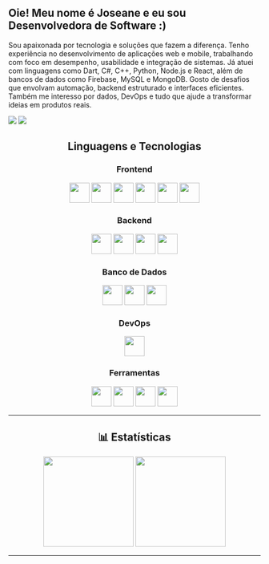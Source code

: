 ## Oie! Meu nome é Joseane e eu sou Desenvolvedora de Software :)

Sou apaixonada por tecnologia e soluções que fazem a diferença. Tenho experiência no desenvolvimento de aplicações web e mobile, trabalhando com foco em desempenho, usabilidade e integração de sistemas. Já atuei com linguagens como Dart, C#, C++, Python, Node.js e React, além de bancos de dados como Firebase, MySQL e MongoDB. Gosto de desafios que envolvam automação, backend estruturado e interfaces eficientes. Também me interesso por dados, DevOps e tudo que ajude a transformar ideias em produtos reais.

<div> 
  <a href = "mailto:joseanevieiradeoliveira03@gmail.com"><img src="https://img.shields.io/badge/Gmail-1C6B94?style=for-the-badge&logo=gmail&logoColor=white" target=" _blank"></a>
  <a href="https://www.linkedin.com/in/joseane-vieira-ba25a2217/" target="_blank"><img src="https://img.shields.io/badge/-LinkedIn-%230077B5?style=for-the-badge&logo=linkedin&logoColor=white" target="_blank"></a> 
</div>
  
<h2 align="center">Linguagens e Tecnologias</h2>
  <h3 align="center">Frontend</h3>
  <p align="center">
    <img height="40" width="40" src="https://cdn.simpleicons.org/dart/DDAD86"/>
    <img height="40" width="40" src="https://cdn.simpleicons.org/flutter/DDAD86"/>
    <img height="40" width="40" src="https://cdn.simpleicons.org/css/DDAD86" /> 
    <img height="40" width="40" src="https://cdn.simpleicons.org/html5/DDAD86"/> 
    <img height="40" width="40" src="https://cdn.simpleicons.org/react/DDAD86"/>
    <img height="40" width="40" src="https://cdn.simpleicons.org/cypress/DDAD86"/>          
  </p>
  
  <h3 align="center">Backend</h3>
  <p align="center">
    <img height="40" width="40" src="https://cdn.simpleicons.org/nodedotjs/DDAD86"/> 
    <img height="40" width="40" src="https://cdn.simpleicons.org/python/DDAD86"/> 
    <img height="40" width="40" src="https://cdn.simpleicons.org/c++/DDAD86"/> 
    <img height="40" width="40" src="https://cdn.simpleicons.org/javascript/DDAD86"/> 
  </p>
  
  <h3 align="center">Banco de Dados</h3>
  <p align="center">
    <img height="40" width="40" src="https://cdn.simpleicons.org/firebase/DDAD86"/>
    <img height="40" width="40" src="https://cdn.simpleicons.org/mysql/DDAD86"/>
    <img height="40" width="40" src="https://cdn.simpleicons.org/mongodb/DDAD86"/>    
  </p>
  
  <h3 align="center">DevOps</h3>
  <p align="center">
    <img height="40" width="40" src="https://cdn.simpleicons.org/docker/DDAD86"/>      
  </p>
  
  <h3 align="center">Ferramentas</h3>
  <p align="center">
    <img height="40" width="40" src="https://cdn.simpleicons.org/androidstudio/DDAD86"/>    
    <img height="40" width="40" src="https://cdn.simpleicons.org/figma/DDAD86"/> 
    <img height="40" width="40" src="https://cdn.simpleicons.org/git/DDAD86"/> 
    <img height="40" width="40" src="https://cdn.simpleicons.org/swagger/DDAD86"/> 
  </p>
  

---

<h2 align="center">📊 Estatísticas </h2>
<p align="center">
  <img height="180em" src="https://github-readme-stats.vercel.app/api?username=excaIibour&show_icons=true&theme=calm&count_private=true&hide_border=true"/>
  <img height="180em" src="https://github-readme-stats.vercel.app/api/top-langs/?username=excaIibour&layout=compact&theme=calm&hide_border=true"/>
</p>

---
